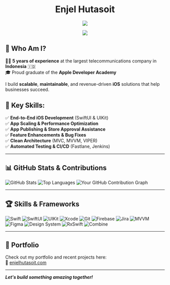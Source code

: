 <h1 align="center">Enjel Hutasoit</h1>
<p align="center"> <img src="https://img.shields.io/badge/iOS_Developer-FF6347?style=for-the-badge&logo=swift&logoColor=white"/> </p>
<p align="center"> <img src="https://komarev.com/ghpvc/?username=enjelhutasoit"/> </p>

## 🚀 **Who Am I?**
👩‍💻 **5 years of experience** at the largest telecommunications company in **Indonesia** 🇮🇩  
🎓 Proud graduate of the **Apple Developer Academy**

I build **scalable**, **maintainable**, and revenue-driven **iOS** solutions that help businesses succeed.
  
## 🔑 Key Skills:
✅ **End-to-End iOS Development** (SwiftUI & UIKit)  
✅ **App Scaling & Performance Optimization**  
✅ **App Publishing & Store Approval Assistance**  
✅ **Feature Enhancements & Bug Fixes**  
✅ **Clean Architecture** (MVC, MVVM, VIPER)  
✅ **Automated Testing & CI/CD** (Fastlane, Jenkins)

---

## 📊 GitHub Stats & Contributions
![GitHub Stats](https://github-readme-stats.vercel.app/api?username=enjelhutasoit&show_icons=true&hide_title=false&hide=prs&count_private=true&include_all_commits=true&hide_border=true&theme=radical)
![Top Languages](https://github-readme-stats.vercel.app/api/top-langs/?username=enjelhutasoit&langs_count=8&layout=compact&hide_border=true&theme=radical)
![Your GitHub Contribution Graph](https://github-readme-streak-stats.herokuapp.com/?user=enjelhutasoit&hide_border=true&theme=radical)

---

## 🏆 Skills & Frameworks
![Swift](https://img.shields.io/badge/Swift-5C4B51?style=for-the-badge&logo=swift&logoColor=white)
![SwiftUI](https://img.shields.io/badge/SwiftUI-00C6AE?style=for-the-badge&logo=swift&logoColor=white)
![UIKit](https://img.shields.io/badge/UIKit-007AFF?style=for-the-badge&logo=apple&logoColor=white)
![Xcode](https://img.shields.io/badge/Xcode-1575F9?style=for-the-badge&logo=xcode&logoColor=white)
![Git](https://img.shields.io/badge/Git-F05032?style=for-the-badge&logo=git&logoColor=white)
![Firebase](https://img.shields.io/badge/Firebase-FFCA28?style=for-the-badge&logo=firebase&logoColor=black)
![Jira](https://img.shields.io/badge/Jira-0052CC?style=for-the-badge&logo=jira&logoColor=white)
![MVVM](https://img.shields.io/badge/MVVM-FF6F61?style=for-the-badge&logo=swift&logoColor=white)
![Figma](https://img.shields.io/badge/Figma-F24E1E?style=for-the-badge&logo=figma&logoColor=white)
![Design System](https://img.shields.io/badge/Design_System-00B0D7?style=for-the-badge&logo=figma&logoColor=white)
![RxSwift](https://img.shields.io/badge/RxSwift-6868FF?style=for-the-badge&logo=swift&logoColor=white)
![Combine](https://img.shields.io/badge/Combine-00A9B2?style=for-the-badge&logo=swift&logoColor=white)

---

## 💼 Portfolio  
Check out my portfolio and recent projects here:  
🔗 [enjelhutasoit.com](https://www.enjelhutasoit.com/p/portfolio.html)

---

_**Let's build something amazing together!**_
